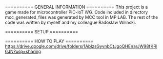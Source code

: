 ========== GENERAL INFORMATION ==========
This project is a game made for microcontroller PIC-loT WG.
Code included in directory mcc_generated_files was generated
by MCC tool in MP LAB. The rest of the code was written by 
myself and my colleague Radoslaw Wilinski.


========== SETUP ==========


========== HOW TO PLAY ==========
https://drive.google.com/drive/folders/1AblzsGyvnbCtJgoQHEnarJW98fKRl6JN?usp=sharing